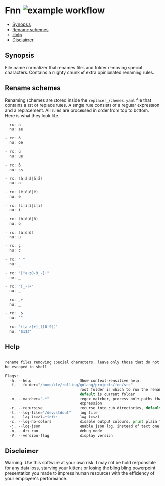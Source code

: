 # Fnn ![example workflow](https://github.com/triole/fnn/actions/workflows/build.yaml/badge.svg)

<!-- toc -->

- [Synopsis](#synopsis)
- [Rename schemes](#rename-schemes)
- [Help](#help)
- [Disclaimer](#disclaimer)

<!-- /toc -->

## Synopsis

File name normalizer that renames files and folder removing special characters. Contains a mighty chunk of extra opinionated renaming rules.

## Rename schemes

Renaming schemes are stored inside the `replacer_schemes.yaml` file that contains a list of replace rules. A single rule consists of a regular expression and a replacement. All rules are processed in order from top to bottom. Here is what they look like.

```go mdox-exec="tail -n+2 src/replacer_schemes.yaml"
- rx: ä
  nu: ae

- rx: ö
  nu: oe

- rx: ü
  nu: ue

- rx: ß
  nu: ss

- rx: (à|á|â|ã|å)
  nu: a

- rx: (è|é|ê|ë)
  nu: e

- rx: (í|ì|î|ĩ|ï)
  nu: i

- rx: (ò|ó|ô|õ)
  nu: o

- rx: (ù|ú|û)
  nu: u

- rx: ç
  nu: c

- rx: " "
  nu: _

- rx: "[^a-z0-9_-]+"
  nu: _

- rx: "[_-]+"
  nu: _

- rx: _+
  nu: _

- rx: _$
  nu: ""

- rx: "([a-z]+)_([0-9])"
  nu: "$1$2"
```

## Help

```go mdox-exec="r -h"

rename files removing special characters, leave only those that do not need to
be escaped in shell

Flags:
  -h, --help                      Show context-sensitive help.
  -f, --folder="/home/ole/rolling/golang/projects/fnn/src"
                                  root folder in which to run the renamer,
                                  default is current folder
  -m, --matcher=".*"              regex matcher, process only paths that fit the
                                  expression
  -r, --recursive                 recurse into sub directories, default is none
  -l, --log-file="/dev/stdout"    log file
  -e, --log-level="info"          log level
  -c, --log-no-colors             disable output colours, print plain text
  -j, --log-json                  enable json log, instead of text one
  -n, --dry-run                   debug mode
  -V, --version-flag              display version
```

## Disclaimer

Warning. Use this software at your own risk. I may not be hold responsible for any data loss, starving your kittens or losing the bling bling powerpoint presentation you made to impress human resources with the efficiency of your employee's performance.

